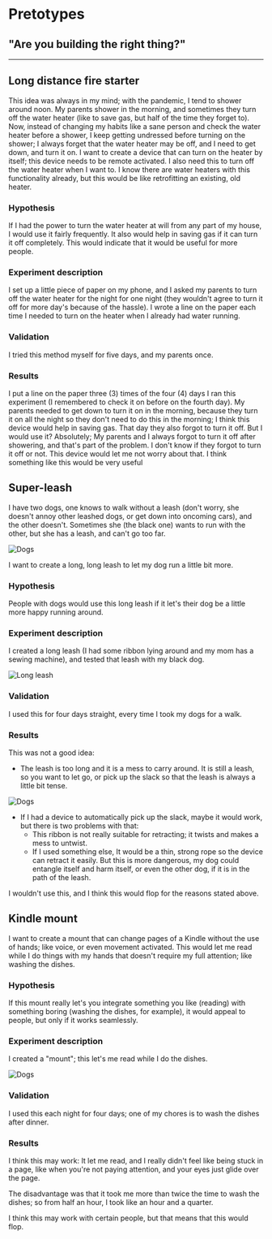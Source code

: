 # Pretotypes

## "Are you building the right thing?"

---

## Long distance fire starter

This idea was always in my mind; with the pandemic, I tend to shower around noon. My parents shower in the morning, and sometimes they turn off the water heater (like to save gas, but half of the time they forget to). Now, instead of changing my habits like a sane person and check the water heater before a shower, I keep getting undressed before turning on the shower; I always forget that the water heater may be off, and I need to get down, and turn it on. I want to create a device that can turn on the heater by itself; this device needs to be remote activated. I also need this to turn off the water heater when I want to. I know there are water heaters with this functionality already, but this would be like retrofitting an existing, old heater.

### Hypothesis

If I had the power to turn the water heater at will from any part of my house, I would use it fairly frequently. It also would help in saving gas if it can turn it off completely. This would indicate that it would be useful for more people.

### Experiment description

I set up a little piece of paper on my phone, and I asked my parents to turn off the water heater for the night for one night (they wouldn't agree to turn it off for more day's because of the hassle). I wrote a line on the paper each time I needed to turn on the heater when I already had water running.

### Validation

I tried this method myself for five days, and my parents once.

### Results

I put a line on the paper three (3) times of the four (4) days I ran this experiment (I remembered to check it on before on the fourth day). My parents needed to get down to turn it on in the morning, because they turn it on all the night so they don't need to do this in the morning; I think this device would help in saving gas. That day they also forgot to turn it off. But I would use it? Absolutely; My parents and I always forgot to turn it off after showering, and that's part of the problem. I don't know if they forgot to turn it off or not. This device would let me not worry about that. I think something like this would be very useful

## Super-leash

I have two dogs, one knows to walk without a leash (don't worry, she doesn't annoy other leashed dogs, or get down into oncoming cars), and the other doesn't. Sometimes she (the black one) wants to run with the other, but she has a leash, and can't go too far.

![Dogs](../imgs/pretotyping_april/noleash.jpg)

I want to create a long, long leash to let my dog run a little bit more.

### Hypothesis

People with dogs would use this long leash if it let's their dog be a little more happy running around.

### Experiment description

I created a long leash (I had some ribbon lying around and my mom has a sewing machine), and tested that leash with my black dog.

![Long leash](../imgs/pretotyping_april/leash.jpg)

### Validation

I used this for four days straight, every time I took my dogs for a walk.

### Results

This was not a good idea:

- The leash is too long and it is a mess to carry around. It is still a leash, so you want to let go, or pick up the slack so that the leash is always a little bit tense.

![Dogs](../imgs/pretotyping_april/problemleash.jpg)

- If I had a device to automatically pick up the slack, maybe it would work, but there is two problems with that:
  - This ribbon is not really suitable for retracting; it twists and makes a mess to untwist.
  - If I used something else, It would be a thin, strong rope so the device can retract it easily. But this is more dangerous, my dog could entangle itself and harm itself, or even the other dog, if it is in the path of the leash.

I wouldn't use this, and I think this would flop for the reasons stated above.

## Kindle mount

I want to create a mount that can change pages of a Kindle without the use of hands; like voice, or even movement activated. This would let me read while I do things with my hands that doesn't require my full attention; like washing the dishes.

### Hypothesis

If this mount really let's you integrate something you like (reading) with something boring (washing the dishes, for example), it would appeal to people, but only if it works seamlessly.

### Experiment description

I created a "mount"; this let's me read while I do the dishes.

![Dogs](../imgs/pretotyping_april/mount.jpg)

### Validation

I used this each night for four days; one of my chores is to wash the dishes after dinner.

### Results

I think this may work: It let me read, and I really didn't feel like being stuck in a page, like when you're not paying attention, and your eyes just glide over the page.

The disadvantage was that it took me more than twice the time to wash the dishes; so from half an hour, I took like an hour and a quarter.

I think this may work with certain people, but that means that this would flop.